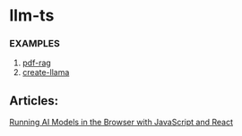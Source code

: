 # llm-ts

### EXAMPLES

1. [pdf-rag](https://github.com/renton4code/pdf-rag/tree/main)
2. [create-llama](https://github.com/run-llama/create-llama)


## Articles:
[Running AI Models in the Browser with JavaScript and React](https://javascript.plainenglish.io/running-ai-models-in-the-browser-with-javascript-and-react-a-fun-guide-c06a9dd1e61b)
